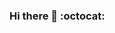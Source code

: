 ### Hi there 👋 :octocat:

<!--
**alinebury/alinebury** is a ✨ _special_ ✨ repository because its `README.md` (this file) appears on your GitHub profile.

Here are some ideas to get you started:

- 🔭 I’m currently working on ...
- 🌱 I’m currently learning ...
- 👯 I’m looking to collaborate on ...
- 🤔 I’m looking for help with ...
- 💬 Ask me about ...
- 📫 How to reach me: ...
- 😄 Pronouns: ...
- ⚡ Fun fact: ...



<div align="left">
  <a href="https://github.com/alinebury">
  <img height="130em" src="https://github-readme-stats.vercel.app/api/top-langs/?username=alinebury&layout=compact&langs_count=7&theme=tokyonight"/>
-->
  
<!-- ![Snake animation](https://github.com/alinebury/alinebury/blob/output/github-contribution-grid-snake.svg) -->

 <!--
<img src="https://user-images.githubusercontent.com/94149084/142302512-3bff2976-0caf-45a6-8b76-e07f7a1f2544.png" width="130" align="right">


 

![JavaScript](https://img.shields.io/badge/-JavaScript-black?style=flat-square&logo=javascript)
![Nodejs](https://img.shields.io/badge/-Nodejs-black?style=flat-square&logo=Node.js)
![Python](https://img.shields.io/badge/-Python-black?style=flat-square&logo=Python)
![React](https://img.shields.io/badge/-React-black?style=flat-square&logo=react)
![MySQL](https://img.shields.io/badge/-MySQL-black?style=flat-square&logo=mysql)
 
[![Linkedin Badge](https://img.shields.io/badge/-Linkedin-blue?style=flat-square&logo=Linkedin&logoColor=white&link=https://www.linkedin.com/)](https://www.linkedin.com/)
[![Instagram Badge](https://img.shields.io/badge/-Instagram-purple?style=flat-square&logo=instagram&logoColor=white&link=https://instagram.com/)](https://instagram.com/)

-->

